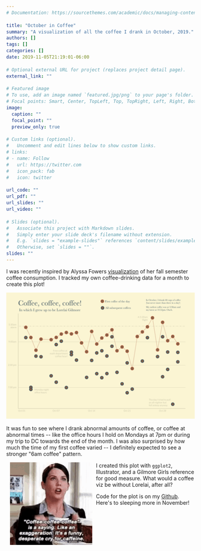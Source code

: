 ```yaml
---
# Documentation: https://sourcethemes.com/academic/docs/managing-content/

title: "October in Coffee"
summary: "A visualization of all the coffee I drank in October, 2019."
authors: []
tags: []
categories: []
date: 2019-11-05T21:19:01-06:00

# Optional external URL for project (replaces project detail page).
external_link: ""

# Featured image
# To use, add an image named `featured.jpg/png` to your page's folder.
# Focal points: Smart, Center, TopLeft, Top, TopRight, Left, Right, BottomLeft, Bottom, BottomRight.
image:
  caption: ""
  focal_point: ""
  preview_only: true

# Custom links (optional).
#   Uncomment and edit lines below to show custom links.
# links:
# - name: Follow
#   url: https://twitter.com
#   icon_pack: fab
#   icon: twitter

url_code: ""
url_pdf: ""
url_slides: ""
url_video: ""

# Slides (optional).
#   Associate this project with Markdown slides.
#   Simply enter your slide deck's filename without extension.
#   E.g. `slides = "example-slides"` references `content/slides/example-slides.md`.
#   Otherwise, set `slides = ""`.
slides: ""
---
```


I was recently inspired by Alyssa Fowers [visualization](https://twitter.com/alyssafowers/status/1178335347538825217) of her fall semester coffee consumption. I tracked my own coffee-drinking data for a month to create this plot!

![](featured.png)


It was fun to see where I drank abnormal amounts of coffee, or coffee at abnormal times -- like the office hours I hold on Mondays at 7pm or during my trip to DC towards the end of the month. I was also surprised by how much the time of my first coffee varied -- I definitely expected to see a stronger "6am coffee" pattern. 

<img align = "left" style="margin: 0px 10px" src="coffee.gif">

I created this plot with `ggplot2`, Illustrator, and a Gilmore Girls reference for good measure. What would a coffee viz be without Lorelai, after all? 

Code for the plot is on my [Github](https://github.com/ravenmcknight/visualization/tree/master/october_in_coffee). Here's to sleeping more in November!

<br>
<br>
<br>